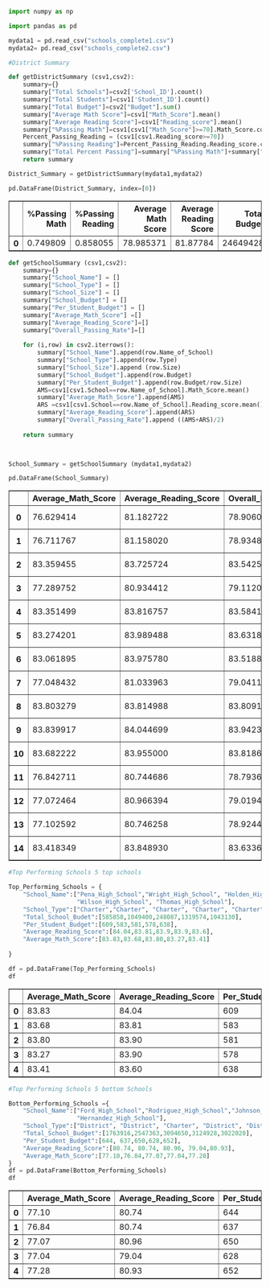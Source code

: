 

```python
import numpy as np
```


```python
import pandas as pd
```


```python
mydata1 = pd.read_csv("schools_complete1.csv")
mydata2= pd.read_csv("schools_complete2.csv")
```


```python
#District Summary
```


```python
def getDistrictSummary (csv1,csv2):
    summary={}
    summary["Total Schools"]=csv2['School_ID'].count()
    summary["Total Students"]=csv1['Student_ID'].count()
    summary["Total Budget"]=csv2["Budget"].sum()
    summary["Average Math Score"]=csv1["Math_Score"].mean()
    summary["Average Reading Score"]=csv1["Reading_score"].mean()
    summary["%Passing Math"]=csv1[csv1["Math_Score"]>=70].Math_Score.count()/summary["Total Students"]
    Percent_Passing_Reading = (csv1[csv1.Reading_score>=70])
    summary["%Passing Reading"]=Percent_Passing_Reading.Reading_score.count()/summary["Total Students"]
    summary["Total Percent Passing"]=summary["%Passing Math"]+summary["%Passing Reading"]/2
    return summary 

```


```python
District_Summary = getDistrictSummary(mydata1,mydata2)
```


```python
pd.DataFrame(District_Summary, index=[0])
```




<div>
<style scoped>
    .dataframe tbody tr th:only-of-type {
        vertical-align: middle;
    }

    .dataframe tbody tr th {
        vertical-align: top;
    }

    .dataframe thead th {
        text-align: right;
    }
</style>
<table border="1" class="dataframe">
  <thead>
    <tr style="text-align: right;">
      <th></th>
      <th>%Passing Math</th>
      <th>%Passing Reading</th>
      <th>Average Math Score</th>
      <th>Average Reading Score</th>
      <th>Total Budget</th>
      <th>Total Percent Passing</th>
      <th>Total Schools</th>
      <th>Total Students</th>
    </tr>
  </thead>
  <tbody>
    <tr>
      <th>0</th>
      <td>0.749809</td>
      <td>0.858055</td>
      <td>78.985371</td>
      <td>81.87784</td>
      <td>24649428</td>
      <td>1.178836</td>
      <td>15</td>
      <td>39170</td>
    </tr>
  </tbody>
</table>
</div>




```python
def getSchoolSummary (csv1,csv2):
    summary={}
    summary["School_Name"] = []
    summary["School_Type"] = []
    summary["School_Size"] = []
    summary["School_Budget"] = []
    summary["Per_Student_Budget"] = []
    summary["Average_Math_Score"] =[]
    summary["Average_Reading_Score"]=[]
    summary["Overall_Passing_Rate"]=[]
    
    for (i,row) in csv2.iterrows():
        summary["School_Name"].append(row.Name_of_School)
        summary["School_Type"].append(row.Type)
        summary["School_Size"].append (row.Size)
        summary["School_Budget"].append(row.Budget)
        summary["Per_Student_Budget"].append(row.Budget/row.Size)
        AMS=csv1[csv1.School==row.Name_of_School].Math_Score.mean()
        summary["Average_Math_Score"].append(AMS)
        ARS =csv1[csv1.School==row.Name_of_School].Reading_score.mean()
        summary["Average_Reading_Score"].append(ARS)
        summary["Overall_Passing_Rate"].append ((AMS+ARS)/2)
        
    return summary

    
```


```python
School_Summary = getSchoolSummary (mydata1,mydata2)
```


```python
pd.DataFrame(School_Summary)
```




<div>
<style scoped>
    .dataframe tbody tr th:only-of-type {
        vertical-align: middle;
    }

    .dataframe tbody tr th {
        vertical-align: top;
    }

    .dataframe thead th {
        text-align: right;
    }
</style>
<table border="1" class="dataframe">
  <thead>
    <tr style="text-align: right;">
      <th></th>
      <th>Average_Math_Score</th>
      <th>Average_Reading_Score</th>
      <th>Overall_Passing_Rate</th>
      <th>Per_Student_Budget</th>
      <th>School_Budget</th>
      <th>School_Name</th>
      <th>School_Size</th>
      <th>School_Type</th>
    </tr>
  </thead>
  <tbody>
    <tr>
      <th>0</th>
      <td>76.629414</td>
      <td>81.182722</td>
      <td>78.906068</td>
      <td>655.0</td>
      <td>1910635</td>
      <td>Huang High School</td>
      <td>2917</td>
      <td>District</td>
    </tr>
    <tr>
      <th>1</th>
      <td>76.711767</td>
      <td>81.158020</td>
      <td>78.934893</td>
      <td>639.0</td>
      <td>1884411</td>
      <td>Figueroa High School</td>
      <td>2949</td>
      <td>District</td>
    </tr>
    <tr>
      <th>2</th>
      <td>83.359455</td>
      <td>83.725724</td>
      <td>83.542589</td>
      <td>600.0</td>
      <td>1056600</td>
      <td>Shelton High School</td>
      <td>1761</td>
      <td>Charter</td>
    </tr>
    <tr>
      <th>3</th>
      <td>77.289752</td>
      <td>80.934412</td>
      <td>79.112082</td>
      <td>652.0</td>
      <td>3022020</td>
      <td>Hernandez High School</td>
      <td>4635</td>
      <td>District</td>
    </tr>
    <tr>
      <th>4</th>
      <td>83.351499</td>
      <td>83.816757</td>
      <td>83.584128</td>
      <td>625.0</td>
      <td>917500</td>
      <td>Griffin High School</td>
      <td>1468</td>
      <td>Charter</td>
    </tr>
    <tr>
      <th>5</th>
      <td>83.274201</td>
      <td>83.989488</td>
      <td>83.631844</td>
      <td>578.0</td>
      <td>1319574</td>
      <td>Wilson High School</td>
      <td>2283</td>
      <td>Charter</td>
    </tr>
    <tr>
      <th>6</th>
      <td>83.061895</td>
      <td>83.975780</td>
      <td>83.518837</td>
      <td>582.0</td>
      <td>1081356</td>
      <td>Cabrera High School</td>
      <td>1858</td>
      <td>Charter</td>
    </tr>
    <tr>
      <th>7</th>
      <td>77.048432</td>
      <td>81.033963</td>
      <td>79.041198</td>
      <td>628.0</td>
      <td>3124928</td>
      <td>Bailey High School</td>
      <td>4976</td>
      <td>District</td>
    </tr>
    <tr>
      <th>8</th>
      <td>83.803279</td>
      <td>83.814988</td>
      <td>83.809133</td>
      <td>581.0</td>
      <td>248087</td>
      <td>Holden High School</td>
      <td>427</td>
      <td>Charter</td>
    </tr>
    <tr>
      <th>9</th>
      <td>83.839917</td>
      <td>84.044699</td>
      <td>83.942308</td>
      <td>609.0</td>
      <td>585858</td>
      <td>Pena High School</td>
      <td>962</td>
      <td>Charter</td>
    </tr>
    <tr>
      <th>10</th>
      <td>83.682222</td>
      <td>83.955000</td>
      <td>83.818611</td>
      <td>583.0</td>
      <td>1049400</td>
      <td>Wright High School</td>
      <td>1800</td>
      <td>Charter</td>
    </tr>
    <tr>
      <th>11</th>
      <td>76.842711</td>
      <td>80.744686</td>
      <td>78.793698</td>
      <td>637.0</td>
      <td>2547363</td>
      <td>Rodriguez High School</td>
      <td>3999</td>
      <td>District</td>
    </tr>
    <tr>
      <th>12</th>
      <td>77.072464</td>
      <td>80.966394</td>
      <td>79.019429</td>
      <td>650.0</td>
      <td>3094650</td>
      <td>Johnson High School</td>
      <td>4761</td>
      <td>District</td>
    </tr>
    <tr>
      <th>13</th>
      <td>77.102592</td>
      <td>80.746258</td>
      <td>78.924425</td>
      <td>644.0</td>
      <td>1763916</td>
      <td>Ford High School</td>
      <td>2739</td>
      <td>District</td>
    </tr>
    <tr>
      <th>14</th>
      <td>83.418349</td>
      <td>83.848930</td>
      <td>83.633639</td>
      <td>638.0</td>
      <td>1043130</td>
      <td>Thomas High School</td>
      <td>1635</td>
      <td>Charter</td>
    </tr>
  </tbody>
</table>
</div>




```python
#Top Performing Schools 5 top schools
```


```python
Top_Performing_Schools = {
    "School_Name":["Pena_High_School","Wright_High_School", "Holden_High_School", 
                   "Wilson_High_School", "Thomas_High_School"],
    "School_Type":["Charter","Charter", "Charter", "Charter", "Charter"],
    "Total_School_Budet":[585858,1049400,248087,1319574,1043130],
    "Per_Student_Budget":[609,583,581,578,638],
    "Average_Reading_Score":[84.04,83.81,83.9,83.9,83.6],
    "Average_Math_Score":[83.83,83.68,83.80,83.27,83.41]
    
}

df = pd.DataFrame(Top_Performing_Schools)
df
```




<div>
<style scoped>
    .dataframe tbody tr th:only-of-type {
        vertical-align: middle;
    }

    .dataframe tbody tr th {
        vertical-align: top;
    }

    .dataframe thead th {
        text-align: right;
    }
</style>
<table border="1" class="dataframe">
  <thead>
    <tr style="text-align: right;">
      <th></th>
      <th>Average_Math_Score</th>
      <th>Average_Reading_Score</th>
      <th>Per_Student_Budget</th>
      <th>School_Name</th>
      <th>School_Type</th>
      <th>Total_School_Budet</th>
    </tr>
  </thead>
  <tbody>
    <tr>
      <th>0</th>
      <td>83.83</td>
      <td>84.04</td>
      <td>609</td>
      <td>Pena_High_School</td>
      <td>Charter</td>
      <td>585858</td>
    </tr>
    <tr>
      <th>1</th>
      <td>83.68</td>
      <td>83.81</td>
      <td>583</td>
      <td>Wright_High_School</td>
      <td>Charter</td>
      <td>1049400</td>
    </tr>
    <tr>
      <th>2</th>
      <td>83.80</td>
      <td>83.90</td>
      <td>581</td>
      <td>Holden_High_School</td>
      <td>Charter</td>
      <td>248087</td>
    </tr>
    <tr>
      <th>3</th>
      <td>83.27</td>
      <td>83.90</td>
      <td>578</td>
      <td>Wilson_High_School</td>
      <td>Charter</td>
      <td>1319574</td>
    </tr>
    <tr>
      <th>4</th>
      <td>83.41</td>
      <td>83.60</td>
      <td>638</td>
      <td>Thomas_High_School</td>
      <td>Charter</td>
      <td>1043130</td>
    </tr>
  </tbody>
</table>
</div>




```python
#Top Performing Schools 5 bottom Schools
```


```python
Bottom_Performing_Schools ={
    "School_Name":["Ford_High_School","Rodriguez_High_School","Johnson_High_School","Bailey_High_School",
                   "Hernandez_High_School"],
    "School_Type":["District", "District", "Charter", "District", "District"],
    "Total_School_Budget":[1763916,2547363,3094650,3124928,3022020],
    "Per_Student_Budget":[644, 637,650,628,652],
    "Average_Reading_Score":[80.74, 80.74, 80.96, 79.04,80.93],
    "Average_Math_Score":[77.10,76.84,77.07,77.04,77.28]   
}
df = pd.DataFrame(Bottom_Performing_Schools)
df
```




<div>
<style scoped>
    .dataframe tbody tr th:only-of-type {
        vertical-align: middle;
    }

    .dataframe tbody tr th {
        vertical-align: top;
    }

    .dataframe thead th {
        text-align: right;
    }
</style>
<table border="1" class="dataframe">
  <thead>
    <tr style="text-align: right;">
      <th></th>
      <th>Average_Math_Score</th>
      <th>Average_Reading_Score</th>
      <th>Per_Student_Budget</th>
      <th>School_Name</th>
      <th>School_Type</th>
      <th>Total_School_Budget</th>
    </tr>
  </thead>
  <tbody>
    <tr>
      <th>0</th>
      <td>77.10</td>
      <td>80.74</td>
      <td>644</td>
      <td>Ford_High_School</td>
      <td>District</td>
      <td>1763916</td>
    </tr>
    <tr>
      <th>1</th>
      <td>76.84</td>
      <td>80.74</td>
      <td>637</td>
      <td>Rodriguez_High_School</td>
      <td>District</td>
      <td>2547363</td>
    </tr>
    <tr>
      <th>2</th>
      <td>77.07</td>
      <td>80.96</td>
      <td>650</td>
      <td>Johnson_High_School</td>
      <td>Charter</td>
      <td>3094650</td>
    </tr>
    <tr>
      <th>3</th>
      <td>77.04</td>
      <td>79.04</td>
      <td>628</td>
      <td>Bailey_High_School</td>
      <td>District</td>
      <td>3124928</td>
    </tr>
    <tr>
      <th>4</th>
      <td>77.28</td>
      <td>80.93</td>
      <td>652</td>
      <td>Hernandez_High_School</td>
      <td>District</td>
      <td>3022020</td>
    </tr>
  </tbody>
</table>
</div>


